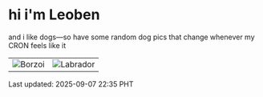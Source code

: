# hi i'm Leoben

and i like dogs—so have some random dog pics that change whenever my CRON feels like it

|  |  |
|--------|----------|
| ![Borzoi](https://random-dog-vercel.vercel.app/api/random-borzoi?v=1757255714) | ![Labrador](https://random-dog-vercel.vercel.app/api/random-labrador?v=1757255714) |

Last updated: 2025-09-07 22:35 PHT
